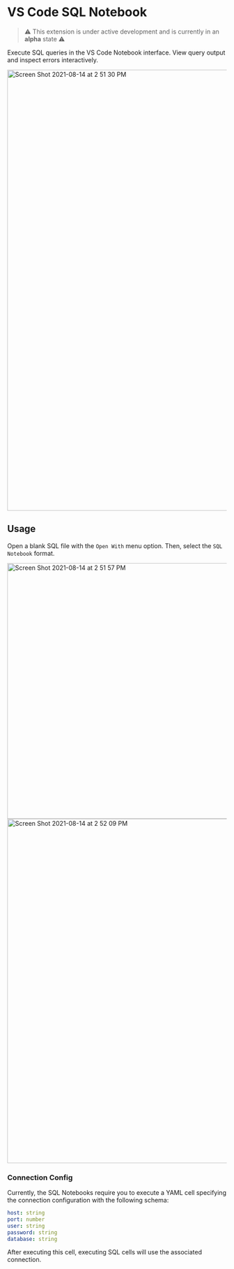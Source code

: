 # VS Code SQL Notebook

> ⚠️ This extension is under active development and is currently in an **alpha** state ⚠️

Execute SQL queries in the VS Code Notebook interface.
View query output and inspect errors interactively.

<img width="1009" alt="Screen Shot 2021-08-14 at 2 51 30 PM" src="https://user-images.githubusercontent.com/7585078/129458651-270070d2-32fe-46b7-a2f2-4ee9c611d876.png">

## Usage

Open a blank SQL file with the `Open With` menu option. Then, select the `SQL Notebook` format.

<img width="585" alt="Screen Shot 2021-08-14 at 2 51 57 PM" src="https://user-images.githubusercontent.com/7585078/129458647-d9015433-f879-4ac3-a1ad-3a8380617e82.png">

<img width="788" alt="Screen Shot 2021-08-14 at 2 52 09 PM" src="https://user-images.githubusercontent.com/7585078/129458646-fcc0139a-a9b0-4fa4-af0e-a4b872f10176.png">

### Connection Config

Currently, the SQL Notebooks require you to execute a YAML cell specifying the
connection configuration with the following schema:

```yaml
host: string
port: number
user: string
password: string
database: string
```

After executing this cell, executing SQL cells will use the associated connection.
